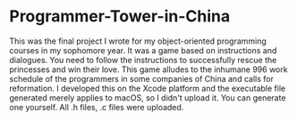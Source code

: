 # Programmer-Tower-in-China
This was the final project I wrote for my object-oriented programming courses in my sophomore year. It was a game based on instructions and dialogues. You need to follow the instructions to successfully rescue the princesses and win their love. This game alludes to the inhumane 996 work schedule of the programmers in some companies of China and calls for reformation. 
I developed this on the Xcode platform and the executable file generated merely applies to macOS, so I didn't upload it. You can generate one yourself.
All .h files, .c files were uploaded.
